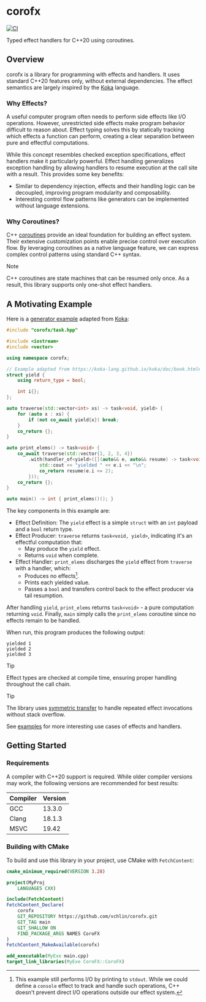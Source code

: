 # corofx

[![CI](https://github.com/vchlin/corofx/actions/workflows/ci.yml/badge.svg)](https://github.com/vchlin/corofx/actions/workflows/ci.yml)

Typed effect handlers for C++20 using coroutines.

## Overview

corofx is a library for programming with effects and handlers.
It uses standard C++20 features only, without external dependencies.
The effect semantics are largely inspired
by the [Koka](https://github.com/koka-lang/koka) language.

### Why Effects?

A useful computer program often needs to perform side effects like I/O operations.
However, unrestricted side effects make program behavior difficult to reason about.
Effect typing solves this by statically tracking which effects a function can perform,
creating a clear separation between pure and effectful computations.

While this concept resembles checked exception specifications,
effect handlers make it particularly powerful.
Effect handling generalizes exception handling by allowing handlers to resume execution
at the call site with a result.
This provides some key benefits:
- Similar to dependency injection,
  effects and their handling logic can be decoupled,
  improving program modularity and composability.
- Interesting control flow patterns like generators can be implemented
  without language extensions.

### Why Coroutines?

C++ [coroutines](https://en.cppreference.com/w/cpp/language/coroutines)
provide an ideal foundation for building an effect system.
Their extensive customization points enable precise control over execution flow.
By leveraging coroutines as a native language feature,
we can express complex control patterns using standard C++ syntax.

> [!NOTE]
> C++ coroutines are state machines that can be resumed only once.
> As a result, this library supports only one-shot effect handlers.

## A Motivating Example

Here is a [generator example](examples/yield.cpp)
adapted from [Koka](https://koka-lang.github.io/koka/doc/book.html#why-handlers):
```C++
#include "corofx/task.hpp"

#include <iostream>
#include <vector>

using namespace corofx;

// Example adapted from https://koka-lang.github.io/koka/doc/book.html#why-handlers.
struct yield {
    using return_type = bool;

    int i{};
};

auto traverse(std::vector<int> xs) -> task<void, yield> {
    for (auto x : xs) {
        if (not co_await yield{x}) break;
    }
    co_return {};
}

auto print_elems() -> task<void> {
    co_await traverse(std::vector{1, 2, 3, 4})
        .with(handler_of<yield>([](auto&& e, auto&& resume) -> task<void> {
            std::cout << "yielded " << e.i << "\n";
            co_return resume(e.i <= 2);
        }));
    co_return {};
}

auto main() -> int { print_elems()(); }
```

The key components in this example are:
- Effect Definition:
  The `yield` effect is a simple `struct` with an `int` payload and a `bool` return type.
- Effect Producer:
  `traverse` returns `task<void, yield>`,
  indicating it's an effectful computation that:
    - May produce the `yield` effect.
    - Returns `void` when complete.
- Effect Handler:
  `print_elems` discharges the `yield` effect from `traverse` with a handler, which:
    - Produces no effects[^1].
    - Prints each yielded value.
    - Passes a `bool` and transfers control back to the effect producer via tail resumption.

After handling `yield`,
`print_elems` returns `task<void>` - a pure computation returning `void`.
Finally, `main` simply calls the `print_elems` coroutine
since no effects remain to be handled.

[^1]: This example still performs I/O by printing to `stdout`.
While we could define a `console` effect to track and handle such operations,
C++ doesn't prevent direct I/O operations outside our effect system.

When run, this program produces the following output:
```
yielded 1
yielded 2
yielded 3
```

> [!TIP]
> Effect types are checked at compile time,
> ensuring proper handling throughout the call chain.

> [!TIP]
> The library uses
> [symmetric transfer](https://www.open-std.org/jtc1/sc22/wg21/docs/papers/2018/p0913r0.html)
> to handle repeated effect invocations without stack overflow.

See [examples](examples) for more interesting use cases of effects and handlers.

## Getting Started

### Requirements

A compiler with C++20 support is required.
While older compiler versions may work,
the following versions are recommended for best results:

| Compiler | Version |
| -------- | ------- |
| GCC      | 13.3.0  |
| Clang    | 18.1.3  |
| MSVC     | 19.42   |

### Building with CMake

To build and use this library in your project, use CMake with `FetchContent`:

```CMake
cmake_minimum_required(VERSION 3.28)

project(MyProj
    LANGUAGES CXX)

include(FetchContent)
FetchContent_Declare(
    corofx
    GIT_REPOSITORY https://github.com/vchlin/corofx.git
    GIT_TAG main
    GIT_SHALLOW ON
    FIND_PACKAGE_ARGS NAMES CoroFX
)
FetchContent_MakeAvailable(corofx)

add_executable(MyExe main.cpp)
target_link_libraries(MyExe CoroFX::CoroFX)
```
